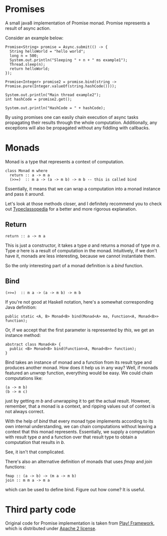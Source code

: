 Promises
========

A small java8 implementation of Promise monad. Promise represents a result of async action.

Consider an example below:

    Promise<String> promise = Async.submit(() -> {
      String helloWorld = "hello world";
      long n = 500;
      System.out.println("Sleeping " + n + " ms example1");
      Thread.sleep(n);
      return helloWorld;
    });

    Promise<Integer> promise2 = promise.bind(string -> Promise.pure(Integer.valueOf(string.hashCode())));

    System.out.println("Main thread example2");
    int hashCode = promise2.get();

    System.out.println("HashCode = " + hashCode);

By using promises one can easily chain execution of async tasks propagating their results through the whole computation.
Additionally, any exceptions will also be propagated without any fiddling with callbacks.


Monads
======

Monad is a type that represents a context of computation.

    class Monad m where
      return :: a -> m a
      (>>=)  :: m a -> (a -> m b) -> m b -- this is called bind

Essentially, it means that we can wrap a computation into a monad instance and pass it around.

Let's look at those methods closer, and I definitely recommend you to check
out [Typeclassopedia](http://www.haskell.org/haskellwiki/Typeclassopedia) for a better and more rigorous explanation.

Return
------
    return :: a -> m a

This is just a constructor, it takes a type *a* and returns a monad of type *m a*.
Type *a* here is a result of computation in the monad.
Intuitively, if we don't have it, monads are less interesting, because we cannot instantiate them.

So the only interesting part of a monad definition is a *bind* function.

Bind
----
    (>>=)  :: m a -> (a -> m b) -> m b

If you're not good at Haskell notation, here's a somewhat corresponding Java definition:

    public static <A, B> Monad<B> bind(Monad<A> ma, Function<A, Monad<B>> function);

Or, if we accept that the first parameter is represented by *this*, we get an instance method:

    abstract class Monad<A> {
      public <B> Monad<B> bind(Function<A, Monad<B>> function);
    }

Bind takes an instance of monad and a function from its result type and produces another monad.
How does it help us in any way? Well, if monads featured an *unwrap* function, everything would be easy.
We could chain computations like:

    (a -> m b)
    (b -> m c)

just by getting *m b* and unwrapping it to get the actual result. However, remember, that a monad is a context, and ripping values out of context is not always correct.

With the help of *bind* that every monad type implements according to its own internal understanding, we can chain computations without leaving a context that this monad represents.
Essentially, we supply a computation with result type *a* and a function over that result type to obtain a computation that results in *b*.

See, it isn't that complicated.

There's also an alternative definition of monads that uses *fmap* and *join* functions:

    fmap :: (a -> b) -> (m a -> m b)
    join :: m m a -> m a

which can be used to define bind. Figure out how come? It is useful.



Third party code
================

Original code for Promise implementation is taken from [Play! Framework](https://github.com/playframework/play1), which is distributed under [Apache 2 license](http://www.apache.org/licenses/LICENSE-2.0.html). 

